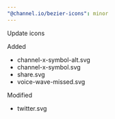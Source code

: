 ```yaml
---
"@channel.io/bezier-icons": minor
---
```


Update icons

Added

- channel-x-symbol-alt.svg
- channel-x-symbol.svg
- share.svg
- voice-wave-missed.svg

Modified

- twitter.svg